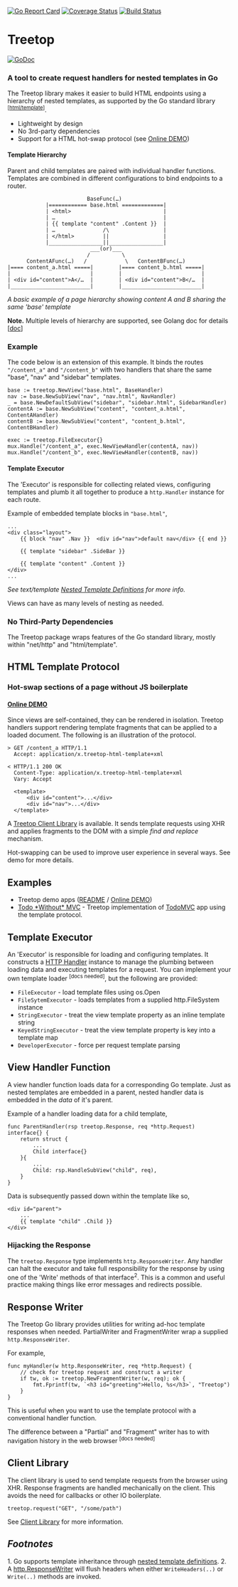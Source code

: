 [![Go Report Card](https://goreportcard.com/badge/rur/treetop)](https://goreportcard.com/report/rur/treetop) [![Coverage Status](https://coveralls.io/repos/github/rur/treetop/badge.svg?branch=master)](https://coveralls.io/github/rur/treetop?branch=master) [![Build Status](https://travis-ci.org/rur/treetop.svg?branch=master)](https://travis-ci.org/rur/treetop)

# Treetop

[![GoDoc](https://godoc.org/github.com/rur/treetop?status.svg)](https://godoc.org/github.com/rur/treetop)

### A tool to create request handlers for nested templates in Go

The Treetop library makes it easier to build HTML endpoints using a hierarchy of nested templates, as supported by the Go standard library <sup>[[html/template](https://golang.org/pkg/html/template/)]</sup>.

- Lightweight by design
- No 3rd-party dependencies
- Support for a HTML hot-swap protocol (see [Online DEMO](https://treetop-demo.herokuapp.com/))

#### Template Hierarchy

Parent and child templates are paired with individual handler functions.
Templates are combined in different configurations to bind endpoints to a router.


                             BaseFunc(…)
                |============ base.html =============|
                | <html>                             |
                | …                                  |
                | {{ template "content" .Content }}  |
                | …               /\                 |
                | </html>         ||                 |
                |_________________||_________________|
                              ___(or)___
                             /          \
          ContentAFunc(…)   /            \   ContentBFunc(…)
    |==== content_a.html =====|        |==== content_b.html =====|
    |                         |        |                         |
    | <div id="content">A</…  |        | <div id="content">B</…  |
    |_________________________|        |_________________________|

_A basic example of a page hierarchy showing content A and B sharing the same 'base' template_

__Note.__ Multiple levels of hierarchy are supported, see Golang doc for details [[doc](https://tip.golang.org/pkg/text/template/#hdr-Nested_template_definitions)]

### Example 
The code below is an extension of this example. It binds the routes `"/content_a"` and `"/content_b"` with two
handlers that share the same "base", "nav" and "sidebar" templates.

    base := treetop.NewView("base.html", BaseHandler)
    nav := base.NewSubView("nav", "nav.html", NavHandler)
    _ = base.NewDefaultSubView("sidebar", "sidebar.html", SidebarHandler)
    contentA := base.NewSubView("content", "content_a.html", ContentAHandler)
    contentB := base.NewSubView("content", "content_b.html", ContentBHandler)

    exec := treetop.FileExecutor{}
    mux.Handle("/content_a", exec.NewViewHandler(contentA, nav))
    mux.Handle("/content_b", exec.NewViewHandler(contentB, nav))

#### Template Executor

The 'Executor' is responsible for collecting related views,
configuring templates and plumb it all together to produce a `http.Handler` instance
for each route.

Example of embedded template blocks in `"base.html"`,

    ...
    <div class="layout">
    	{{ block "nav" .Nav }}  <div id="nav">default nav</div> {{ end }}

    	{{ template "sidebar" .SideBar }}

    	{{ template "content" .Content }}
    </div>
    ...

_See text/template [Nested Template Definitions](https://tip.golang.org/pkg/text/template/#hdr-Nested_template_definitions) for more info._

Views can have as many levels of nesting as needed.

### No Third-Party Dependencies

The Treetop package wraps features of the Go standard library, mostly within "net/http" and "html/template".

## HTML Template Protocol

### Hot-swap sections of a page without JS boilerplate

#### [Online DEMO](https://treetop-demo.herokuapp.com/)

Since views are self-contained, they can be rendered in isolation. Treetop
handlers support rendering template fragments that can be applied to a loaded document.
The following is an illustration of the protocol.

    > GET /content_a HTTP/1.1
      Accept: application/x.treetop-html-template+xml

    < HTTP/1.1 200 OK
      Content-Type: application/x.treetop-html-template+xml
      Vary: Accept

      <template>
          <div id="content">...</div>
          <div id="nav">...</div>
      </template>

A [Treetop Client Library](https://github.com/rur/treetop-client) is available.
It sends template requests using XHR and applies fragments to the DOM with a simple
_find and replace_ mechanism.

Hot-swapping can be used to improve user experience in several ways.
See demo for more details.

## Examples

- Treetop demo apps ([README](https://github.com/rur/treetop-demo#treetop-demo) / [Online DEMO](https://treetop-demo.herokuapp.com/))
- [Todo \*Without\* MVC](https://github.com/rur/todowithoutmvc) - Treetop implementation of [TodoMVC](http://todomvc.com) app using the template protocol.

## Template Executor

An 'Executor' is responsible for loading and configuring templates. It constructs a
[HTTP Handler](https://golang.org/pkg/net/http/#Handler) instance to manage the plumbing
between loading data and executing templates for a request. You can implement your own template
loader <sup>[docs needed]</sup>, but the following are provided:

- `FileExecutor` - load template files using os.Open
- `FileSytemExecutor` - loads templates from a supplied http.FileSystem instance
- `StringExecutor` - treat the view template property as an inline template string
- `KeyedStringExecutor` - treat the view template property is key into a template map
- `DeveloperExecutor` - force per request template parsing

## View Handler Function

A view handler function loads data for a corresponding Go template. Just as nested templates
are embedded in a parent, nested handler data is embedded in the _data_ of it's parent.

Example of a handler loading data for a child template,

    func ParentHandler(rsp treetop.Response, req *http.Request) interface{} {
        return struct {
            ...
            Child interface{}
        }{
            ...
            Child: rsp.HandleSubView("child", req),
        }
    }

Data is subsequently passed down within the template like so,

    <div id="parent">
        ...
        {{ template "child" .Child }}
    </div>

### Hijacking the Response

The `treetop.Response` type implements `http.ResponseWriter`. Any handler can halt the executor and
take full responsibility for the response by using one of the 'Write' methods of that interface<sup>2</sup>. This is a common and useful practice making things like error messages and redirects possible.

## Response Writer

The Treetop Go library provides utilities for writing ad-hoc template responses when needed.
PartialWriter and FragmentWriter wrap a supplied `http.ResponseWriter`.

For example,

    func myHandler(w http.ResponseWriter, req *http.Request) {
        // check for treetop request and construct a writer
        if tw, ok := treetop.NewFragmentWriter(w, req); ok {
            fmt.Fprintf(tw, `<h3 id="greeting">Hello, %s</h3>`, "Treetop")
        }
    }

This is useful when you want to use the template protocol with a conventional handler function.

The difference between a "Partial" and "Fragment" writer has to with navigation history
in the web browser <sup>[docs needed]</sup>

## Client Library

The client library is used to send template requests from the browser using XHR. Response fragments
are handled mechanically on the client. This avoids the need for callbacks or other IO boilerplate.

    treetop.request("GET", "/some/path")

See [Client Library](https://github.com/rur/treetop-client) for more information.

## _Footnotes_

<a name="ref_1"></a>1. Go supports template inheritance through [nested template definitions](https://tip.golang.org/pkg/text/template/#hdr-Nested_template_definitions).
2. A [http.ResponseWriter](https://golang.org/pkg/net/http/#ResponseWriter) will flush headers when either `WriteHeaders(..)` or `Write(..)` methods are invoked.
